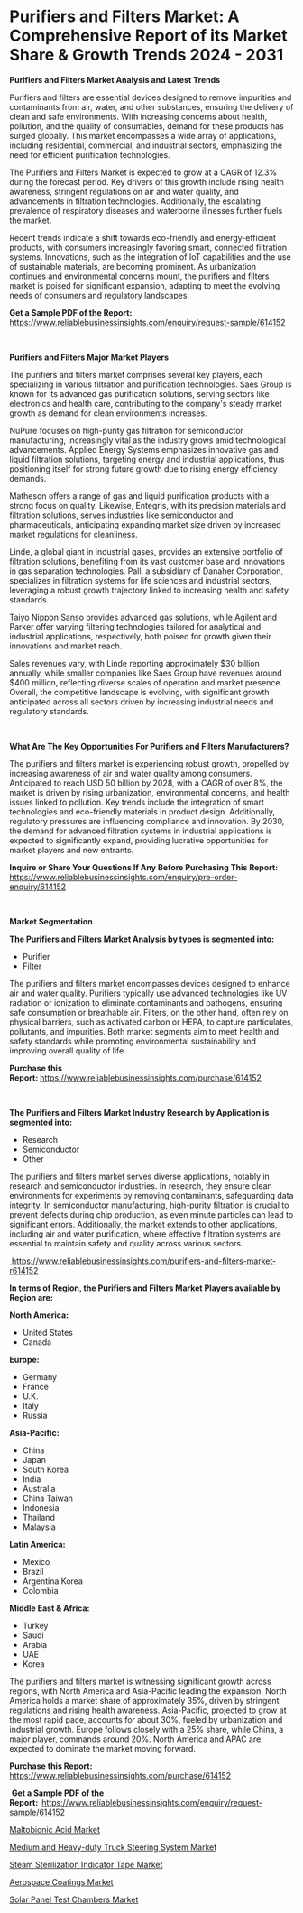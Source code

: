 <p><h1>Purifiers and Filters Market: A Comprehensive Report of its Market Share & Growth Trends 2024 - 2031</h1></p><p><strong>Purifiers and Filters Market Analysis and Latest Trends</strong></p>
<p><p>Purifiers and filters are essential devices designed to remove impurities and contaminants from air, water, and other substances, ensuring the delivery of clean and safe environments. With increasing concerns about health, pollution, and the quality of consumables, demand for these products has surged globally. This market encompasses a wide array of applications, including residential, commercial, and industrial sectors, emphasizing the need for efficient purification technologies.</p><p>The Purifiers and Filters Market is expected to grow at a CAGR of 12.3% during the forecast period. Key drivers of this growth include rising health awareness, stringent regulations on air and water quality, and advancements in filtration technologies. Additionally, the escalating prevalence of respiratory diseases and waterborne illnesses further fuels the market. </p><p>Recent trends indicate a shift towards eco-friendly and energy-efficient products, with consumers increasingly favoring smart, connected filtration systems. Innovations, such as the integration of IoT capabilities and the use of sustainable materials, are becoming prominent. As urbanization continues and environmental concerns mount, the purifiers and filters market is poised for significant expansion, adapting to meet the evolving needs of consumers and regulatory landscapes.</p></p>
<p><strong>Get a Sample PDF of the Report:&nbsp;</strong> <a href="https://www.reliablebusinessinsights.com/enquiry/request-sample/614152?utm_campaign=57&utm_medium=2&utm_source=Github&utm_content=ia&utm_term=11122024&utm_id=purifiers-and-filters">https://www.reliablebusinessinsights.com/enquiry/request-sample/614152</a></p>
<p>&nbsp;</p>
<p><strong>Purifiers and Filters Major Market Players</strong></p>
<p><p>The purifiers and filters market comprises several key players, each specializing in various filtration and purification technologies. Saes Group is known for its advanced gas purification solutions, serving sectors like electronics and health care, contributing to the company's steady market growth as demand for clean environments increases.</p><p>NuPure focuses on high-purity gas filtration for semiconductor manufacturing, increasingly vital as the industry grows amid technological advancements. Applied Energy Systems emphasizes innovative gas and liquid filtration solutions, targeting energy and industrial applications, thus positioning itself for strong future growth due to rising energy efficiency demands.</p><p>Matheson offers a range of gas and liquid purification products with a strong focus on quality. Likewise, Entegris, with its precision materials and filtration solutions, serves industries like semiconductor and pharmaceuticals, anticipating expanding market size driven by increased market regulations for cleanliness.</p><p>Linde, a global giant in industrial gases, provides an extensive portfolio of filtration solutions, benefiting from its vast customer base and innovations in gas separation technologies. Pall, a subsidiary of Danaher Corporation, specializes in filtration systems for life sciences and industrial sectors, leveraging a robust growth trajectory linked to increasing health and safety standards.</p><p>Taiyo Nippon Sanso provides advanced gas solutions, while Agilent and Parker offer varying filtering technologies tailored for analytical and industrial applications, respectively, both poised for growth given their innovations and market reach.</p><p>Sales revenues vary, with Linde reporting approximately $30 billion annually, while smaller companies like Saes Group have revenues around $400 million, reflecting diverse scales of operation and market presence. Overall, the competitive landscape is evolving, with significant growth anticipated across all sectors driven by increasing industrial needs and regulatory standards.</p></p>
<p>&nbsp;</p>
<p><strong>What Are The Key Opportunities For Purifiers and Filters Manufacturers?</strong></p>
<p><p>The purifiers and filters market is experiencing robust growth, propelled by increasing awareness of air and water quality among consumers. Anticipated to reach USD 50 billion by 2028, with a CAGR of over 8%, the market is driven by rising urbanization, environmental concerns, and health issues linked to pollution. Key trends include the integration of smart technologies and eco-friendly materials in product design. Additionally, regulatory pressures are influencing compliance and innovation. By 2030, the demand for advanced filtration systems in industrial applications is expected to significantly expand, providing lucrative opportunities for market players and new entrants.</p></p>
<p><strong>Inquire or Share Your Questions If Any Before Purchasing This Report:</strong> <a href="https://www.reliablebusinessinsights.com/enquiry/pre-order-enquiry/614152?utm_campaign=57&utm_medium=2&utm_source=Github&utm_content=ia&utm_term=11122024&utm_id=purifiers-and-filters">https://www.reliablebusinessinsights.com/enquiry/pre-order-enquiry/614152</a></p>
<p>&nbsp;</p>
<p><strong>Market Segmentation</strong></p>
<p><strong>The Purifiers and Filters Market Analysis by types is segmented into:</strong></p>
<p><ul><li>Purifier</li><li>Filter</li></ul></p>
<p><p>The purifiers and filters market encompasses devices designed to enhance air and water quality. Purifiers typically use advanced technologies like UV radiation or ionization to eliminate contaminants and pathogens, ensuring safe consumption or breathable air. Filters, on the other hand, often rely on physical barriers, such as activated carbon or HEPA, to capture particulates, pollutants, and impurities. Both market segments aim to meet health and safety standards while promoting environmental sustainability and improving overall quality of life.</p></p>
<p><strong>Purchase this Report:&nbsp;</strong><a href="https://www.reliablebusinessinsights.com/purchase/614152?utm_campaign=57&utm_medium=2&utm_source=Github&utm_content=ia&utm_term=11122024&utm_id=purifiers-and-filters">https://www.reliablebusinessinsights.com/purchase/614152</a></p>
<p>&nbsp;</p>
<p><strong>The Purifiers and Filters Market Industry Research by Application is segmented into:</strong></p>
<p><ul><li>Research</li><li>Semiconductor</li><li>Other</li></ul></p>
<p><p>The purifiers and filters market serves diverse applications, notably in research and semiconductor industries. In research, they ensure clean environments for experiments by removing contaminants, safeguarding data integrity. In semiconductor manufacturing, high-purity filtration is crucial to prevent defects during chip production, as even minute particles can lead to significant errors. Additionally, the market extends to other applications, including air and water purification, where effective filtration systems are essential to maintain safety and quality across various sectors.</p></p>
<p><a href="https://www.reliablebusinessinsights.com/purifiers-and-filters-market-r614152?utm_campaign=57&utm_medium=2&utm_source=Github&utm_content=ia&utm_term=11122024&utm_id=purifiers-and-filters">&nbsp;https://www.reliablebusinessinsights.com/purifiers-and-filters-market-r614152</a></p>
<p><strong>In terms of Region, the Purifiers and Filters Market Players available by Region are:</strong></p>
<p>
    <p> <strong> North America: </strong>
        <ul>
            <li>United States</li>
            <li>Canada</li>
        </ul>
        </p> 
    <p> <strong> Europe: </strong>
        <ul>
            <li>Germany</li>
            <li>France</li>
            <li>U.K.</li>
            <li>Italy</li>
            <li>Russia</li>
        </ul>
        </p> 
    <p> <strong> Asia-Pacific: </strong>
        <ul>
            <li>China</li>
            <li>Japan</li>
            <li>South Korea</li>
            <li>India</li>
            <li>Australia</li>
            <li>China Taiwan</li>
            <li>Indonesia</li>
            <li>Thailand</li>
            <li>Malaysia</li>
        </ul>
        </p> 
    <p> <strong> Latin America: </strong>
        <ul>
            <li>Mexico</li>
            <li>Brazil</li>
            <li>Argentina Korea</li>
            <li>Colombia</li>
        </ul>
        </p> 
    <p> <strong> Middle East & Africa: </strong>
        <ul>
            <li>Turkey</li>
            <li>Saudi</li>
            <li>Arabia</li>
            <li>UAE</li>
            <li>Korea</li>
        </ul>
    </p>
    </p>
<p><p>The purifiers and filters market is witnessing significant growth across regions, with North America and Asia-Pacific leading the expansion. North America holds a market share of approximately 35%, driven by stringent regulations and rising health awareness. Asia-Pacific, projected to grow at the most rapid pace, accounts for about 30%, fueled by urbanization and industrial growth. Europe follows closely with a 25% share, while China, a major player, commands around 20%. North America and APAC are expected to dominate the market moving forward.</p></p>
<p><strong>Purchase this Report: </strong><a href="https://www.reliablebusinessinsights.com/purchase/614152?utm_campaign=57&utm_medium=2&utm_source=Github&utm_content=ia&utm_term=11122024&utm_id=purifiers-and-filters">https://www.reliablebusinessinsights.com/purchase/614152</a></p>
<p>&nbsp;<strong>Get a Sample PDF of the Report:&nbsp;&nbsp;</strong><a href="https://www.reliablebusinessinsights.com/enquiry/request-sample/614152?utm_campaign=57&utm_medium=2&utm_source=Github&utm_content=ia&utm_term=11122024&utm_id=purifiers-and-filters">https://www.reliablebusinessinsights.com/enquiry/request-sample/614152</a></p>
<p><strong></strong></p>
<p><p><a href="https://www.linkedin.com/pulse/precise-revenue-projections-maltobionic-acid-market-2024-2031-xa0re?utm_campaign=57&utm_medium=2&utm_source=Github&utm_content=ia&utm_term=11122024&utm_id=purifiers-and-filters">Maltobionic Acid Market</a></p><p><a href="https://www.linkedin.com/pulse/c-hannibex-sqmmf?utm_campaign=57&utm_medium=2&utm_source=Github&utm_content=ia&utm_term=11122024&utm_id=purifiers-and-filters">Medium and Heavy-duty Truck Steering System Market</a></p><p><a href="https://github.com/AshrafKhan865/Market-Research-Report-List-1/blob/main/steam-sterilization-indicator-tape-market.md?utm_campaign=57&utm_medium=2&utm_source=Github&utm_content=ia&utm_term=11122024&utm_id=purifiers-and-filters">Steam Sterilization Indicator Tape Market</a></p><p><a href="https://www.linkedin.com/pulse/precise-revenue-projections-aerospace-coatings-market-2024-2031-lftie?utm_campaign=57&utm_medium=2&utm_source=Github&utm_content=ia&utm_term=11122024&utm_id=purifiers-and-filters">Aerospace Coatings Market</a></p><p><a href="https://github.com/gullattedenna/Market-Research-Report-List-1/blob/main/solar-panel-test-chambers-market.md?utm_campaign=57&utm_medium=2&utm_source=Github&utm_content=ia&utm_term=11122024&utm_id=purifiers-and-filters">Solar Panel Test Chambers Market</a></p></p>